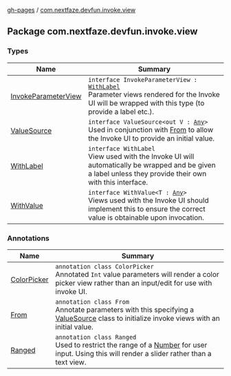 [gh-pages](../index.md) / [com.nextfaze.devfun.invoke.view](./index.md)

## Package com.nextfaze.devfun.invoke.view

### Types

| Name | Summary |
|---|---|
| [InvokeParameterView](-invoke-parameter-view/index.md) | `interface InvokeParameterView : `[`WithLabel`](-with-label/index.md)<br>Parameter views rendered for the Invoke UI will be wrapped with this type (to provide a label etc.). |
| [ValueSource](-value-source/index.md) | `interface ValueSource<out V : `[`Any`](https://kotlinlang.org/api/latest/jvm/stdlib/kotlin/-any/index.html)`>`<br>Used in conjunction with [From](-from/index.md) to allow the Invoke UI to provide an initial value. |
| [WithLabel](-with-label/index.md) | `interface WithLabel`<br>View used with the Invoke UI will automatically be wrapped and be given a label unless they provide their own with this interface. |
| [WithValue](-with-value/index.md) | `interface WithValue<T : `[`Any`](https://kotlinlang.org/api/latest/jvm/stdlib/kotlin/-any/index.html)`>`<br>Views used with the Invoke UI should implement this to ensure the correct value is obtainable upon invocation. |

### Annotations

| Name | Summary |
|---|---|
| [ColorPicker](-color-picker/index.md) | `annotation class ColorPicker`<br>Annotated `Int` value parameters will render a color picker view rather than an input/edit for use with invoke UI. |
| [From](-from/index.md) | `annotation class From`<br>Annotate parameters with this specifying a [ValueSource](-value-source/index.md) class to initialize invoke views with an initial value. |
| [Ranged](-ranged/index.md) | `annotation class Ranged`<br>Used to restrict the range of a [Number](https://kotlinlang.org/api/latest/jvm/stdlib/kotlin/-number/index.html) for user input. Using this will render a slider rather than a text view. |
